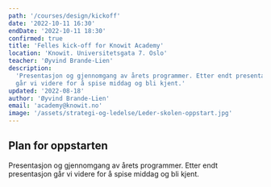 ```yaml
---
path: '/courses/design/kickoff'
date: '2022-10-11 16:30'
endDate: '2022-10-11 18:30'
confirmed: true
title: 'Felles kick-off for Knowit Academy'
location: 'Knowit. Universitetsgata 7. Oslo'
teacher: 'Øyvind Brande-Lien'
description:
  'Presentasjon og gjennomgang av årets programmer. Etter endt presentasjon
  går vi videre for å spise middag og bli kjent.'
updated: '2022-08-18'
author: 'Øyvind Brande-Lien'
email: 'academy@knowit.no'
image: '/assets/strategi-og-ledelse/Leder-skolen-oppstart.jpg'
---
```


## Plan for oppstarten

Presentasjon og gjennomgang av årets programmer. Etter endt presentasjon går
vi videre for å spise middag og bli kjent.
